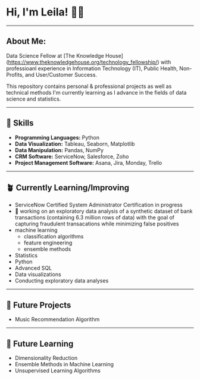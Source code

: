 # Hi, I'm Leila! 👋🏾
___

## About Me: 
Data Science Fellow at [The Knowledge House] (https://www.theknowledgehouse.org/technology_fellowship/) with professioanl experience in Information Technology (IT), Public Health, Non-Profits, and User/Customer Success. 

This repository contains personal & professional projects as well as technical methods I'm currently learning as I advance in the fields of data science and statistics.
___
##  🧰 Skills
* **Programming Languages:** Python
* **Data Visualization:** Tableau, Seaborn, Matplotlib
* **Data Manipulation:** Pandas, NumPy
* **CRM Software:** ServiceNow, Salesforce, Zoho
* **Project Management Software:** Asana, Jira, Monday, Trello
___
## 🪴 Currently Learning/Improving
* ServiceNow Certified System Administrator Certification in progress
* 🔭 working on an exploratory data analysis of a synthetic dataset of bank transactions (containing 6.3 million rows of data) with the goal of capturing fraudulent transacations while minimizing false positives
* machine learning
  * classification algorithms
  * feature engineering
  * ensemble methods
* Statistics
* Python
* Advanced SQL
* Data visualizations
* Conducting exploratory data analyses
___
## 🌟 Future Projects
* Music Recommendation Algorithm

___
## 💫 Future Learning

* Dimensionality Reduction
* Ensemble Methods in Machine Learning
* Unsupervised Learning Algorithms
